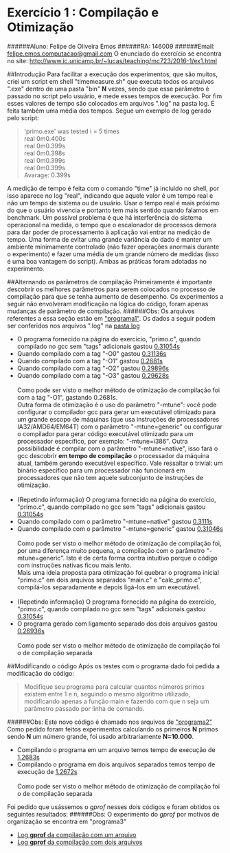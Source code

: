 Exercício 1 : Compilação e Otimização
===================
######Aluno: Felipe de Oliveira Emos
######RA: 146009
######Email: felipe.emos.computacao@gmail.com
O enunciado do exercício se encontra no site: http://www.ic.unicamp.br/~lucas/teaching/mc723/2016-1/ex1.html

##Introdução
Para facilitar a execução dos experimentos, que são muitos, criei um script em shell "timemeasure.sh" que executa todos os arquivos ".exe" dentro de uma pasta "bin" **N** vezes, sendo que esse parâmetro é passado no script pelo usuário, e mede esses tempos de execução. Por fim esses valores de tempo são colocados em arquivos ".log" na pasta log. É feita também uma média dos tempos. Segue um exemplo de log gerado pelo script:

> 'primo.exe' was tested i = 5 times </br>
> real	0m0.400s </br>
> real	0m0.399s </br>
> real	0m0.398s </br>
> real	0m0.399s </br>
> real	0m0.399s </br>
> Avarage:  0.399s </br>

A medição de tempo é feita com o comando "time" já incluído no shell, por isso aparece no log "real", indicando que aquele valor é um tempo real e não um tempo de sistema ou de usuário. Usar o tempo real é mais próximo do que o usuário vivencia e portanto tem mais sentido quando falamos em benchmark. Um possível problema é que há interferência do sistema operacional na medida, o tempo que o escalonador de processos demora para dar poder de processamento à aplicação vai entrar na medição de tempo. Uma forma de evitar uma grande variância do dado é manter um ambiente minimamente controlado (não fazer operações anormais durante o experimento) e fazer uma média de um grande número de medidas (isso é uma boa vantagem do script). Ambas as práticas foram adotadas no experimento.

##Alternando os parâmetros de compilação
Primeiramente é importante descobrir os melhores parâmetros para serem colocados no processo de compilação para que se tenha aumento de desempenho. Os experimentos a seguir não envolveram modificação na lógica do código, foram apenas mudanças de parâmetro de compilação.
######Obs: Os arquivos referentes a essa seção estão em ["programa1"](src/programa1). Os dados a seguir podem ser conferidos nos arquivos ".log" na [pasta log](log/)
* O programa fornecido na página do exercício, "primo.c", quando compilado no gcc sem "tags" adicionais gastou [0.31054s](log/programa1/EX1_primo.log)
* Quando compilado com a tag "-O0" gastou [0.31136s](log/programa1/EX4_primo_O0.log)
* Quando compilado com a tag "-O1" gastou [0.2681s](log/programa1/EX5_primo_O1.log)
* Quando compilado com a tag "-O2" gastou [0.29896s](log/programa1/EX6_primo_O2.log)
* Quando compilado com a tag "-O3" gastou [0.29628s](log/programa1/EX7_primo_O3.log)
</br></br>
Como pode ser visto o melhor método de otimização de compilação foi com a tag "-O1", gastando 0.2681s.
</br>Outra forma de otimização é o uso do parâmetro "-mtune": você pode configurar o compilador gcc para gerar um executável otimizado para um grande escopo de máquinas (que usa instruções de processadores IA32/AMD64/EM64T) com o parâmetro "-mtune=generic" ou configurar o compilador para gerar código executável otimizado para um processador específico, por exemplo: "-mtune=i386". Outra possibilidade é compilar com o parâmetro "-mtune=native", isso fará o gcc descobrir **em tempo de compilação** o processador da máquina atual, também gerando executável específico. Vale ressaltar o trivial: um binário específico para um processador não funcionará em processadores que não tem aquele subconjunto de instruções de otimização.
</br></br>
* (Repetindo informação) O programa fornecido na página do exercício, "primo.c", quando compilado no gcc sem "tags" adicionais gastou [0.31054s](log/programa1/EX1_primo.log)
* Quando compilado com o parâmetro "-mtune=native" gastou [0.3111s](log/programa1/EX2_primo_mtune_native.log)
* Quando compilado com o parâmetro "-mtune=generic" gastou [0.31046s](log/programa1/EX3_primo_mtune_generic.log)
</br></br>
Como pode ser visto o melhor método de otimização de compilação foi, por uma diferença muito pequena, a compilação com o parâmetro "-mtune=generic". Isto é de certa forma contra intuitivo porque o código com instruções nativas ficou mais lento.
</br>Mais uma ideia proposta para otimização foi quebrar o programa inicial "primo.c" em dois arquivos separados "main.c" e "calc_primo.c", compilá-los separadamente e depois ligá-los em um executável.
</br></br>
* (Repetindo informação) O programa fornecido na página do exercício, "primo.c", quando compilado no gcc sem "tags" adicionais gastou [0.31054s](log/programa1/EX1_primo.log)
* O programa gerado com ligamento separado dos dois arquivos gastou [0.26936s](log/programa1/EX8_primo_Linking.log)
</br></br>
Como pode ser visto o melhor método de otimização de compilação foi o de compilação separada

##Modificando o código
Após os testes com o programa dado foi pedida a modificação do código:
> Modifique seu programa para calcular quantos números primos existem entre 1 e n, seguindo o mesmo algoritmo utilizado, modificando apenas a função main e fazendo com que n seja um parâmetro passado por linha de comando.

######Obs: Este novo código é chamado nos arquivos de ["programa2"](src/programa2)
Como pedido foram feitos experimentos calculando os primeiros **N** primos sendo **N** um número grande, foi usado arbitrariamente **N=10.000**.
* Compilando o programa em um arquivo temos tempo de execução de [1.2683s](log/programa2/EX1_primo.log)
* Compilando o programa em dois arquivos separados temos tempo de execução de [1.2672s](log/programa2/EX2_primo_Linking.log)
</br></br>
Como pode ser visto o melhor método de otimização de compilação foi o de compilação separada

Foi pedido que usássemos o *gprof* nesses dois códigos e foram obtidos os seguintes resultados:
######Obs: O experimento do *gprof* por motivos de organização se encontra em "programa3"
* [Log **gprof** da compilação com um arquivo](src/programa3/bin/analysisEX1.txt)
* [Log **gprof** da compilação com dois arquivos](src/programa3/bin/analysisEX2.txt)


